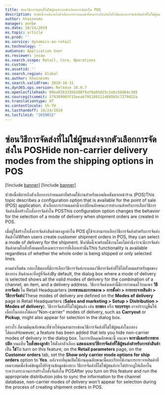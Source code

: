 ```yaml
---
title: ซ่อนวิธีการจัดส่งที่ไม่ใช่ผู้ขนส่งจากตัวเลือกการจัดส่งใน POS
description: หัวข้อนี้จะอธิบายถึงตัวเลือกการกำหนดค่าที่สามารถป้องกันไม่ให้มีแสดงการจัดส่งสินค้าที่ไม่ใช่ผู้ขนส่งให้ปรากฏสำหรับการเลือก เมื่อมีการสร้างใบสั่งการจัดส่งในแอพลิเคชันขายหน้าร้าน (POS)
author: hhainesms
manager: annbe
ms.date: 10/24/2019
ms.topic: article
ms.prod: ''
ms.service: dynamics-ax-retail
ms.technology: ''
audience: Application User
ms.reviewer: josaw
ms.search.scope: Retail, Core, Operations
ms.custom: ''
ms.assetid: ''
ms.search.region: Global
ms.author: hhainesms
ms.search.validFrom: 2019-10-31
ms.dyn365.ops.version: Release 10.0.7
ms.openlocfilehash: 09ea83b3336b208f8af0a91025c2e6c50d64c385
ms.sourcegitcommit: 574309903f15eeab7911091114885b5c7279d22a
ms.translationtype: HT
ms.contentlocale: th-TH
ms.lasthandoff: 10/24/2019
ms.locfileid: "2659032"
---
```

# <a name="hide-non-carrier-delivery-modes-from-the-shipping-options-in-pos"></a><span data-ttu-id="cb725-103">ซ่อนวิธีการจัดส่งที่ไม่ใช่ผู้ขนส่งจากตัวเลือกการจัดส่งใน POS</span><span class="sxs-lookup"><span data-stu-id="cb725-103">Hide non-carrier delivery modes from the shipping options in POS</span></span>

[!include [banner](includes/preview-banner.md)]
[!include [banner](includes/banner.md)]

<span data-ttu-id="cb725-104">หัวข้อนี้อธิบายถึงตัวเลือกการกำหนดค่าที่พร้อมใช้งานสำหรับแอพลิเคชันขายหน้าร้าน (POS)</span><span class="sxs-lookup"><span data-stu-id="cb725-104">This topic describes a configuration option that is available for the point of sale (POS) application.</span></span> <span data-ttu-id="cb725-105">ตัวเลือกการกำหนดค่านี้จะเปลี่ยนลักษณะการทำงานสำหรับการเลือกวิธีการจัดส่งเมื่อสร้างใบสั่งการจัดส่งใน POS</span><span class="sxs-lookup"><span data-stu-id="cb725-105">This configuration option changes the behavior for the selection of a mode of delivery when shipment orders are created in POS.</span></span>

<span data-ttu-id="cb725-106">เมื่อผู้ใช้สร้างใบสั่งการจัดส่งสินค้าของลูกค้าใน POS ผู้ใช้จะสามารถเลือกวิธีการจัดส่งสำหรับการจัดส่งสินค้าได้</span><span class="sxs-lookup"><span data-stu-id="cb725-106">When users create customer shipment orders in POS, they can select a mode of delivery for the shipment.</span></span> <span data-ttu-id="cb725-107">ฟังก์ชันนี้จะพร้อมใช้งานโดยไม่คำนึงว่าจะมีการจัดส่งสินค้าตามใบสั่งทั้งหมดหรือเฉพาะรายการที่เลือกเท่านั้น</span><span class="sxs-lookup"><span data-stu-id="cb725-107">This functionality is available regardless of whether the whole order is being shipped or only selected lines.</span></span>

<span data-ttu-id="cb725-108">ตามค่าเริ่มต้น กล่องโต้ตอบที่มีการเลือกวิธีการจัดส่งจะแสดงวิธีการจัดส่งที่ใช้ได้ทั้งหมดสำหรับชุดของช่องทาง สินค้าและที่อยู่ที่จัดส่ง</span><span class="sxs-lookup"><span data-stu-id="cb725-108">By default, the dialog box where a mode of delivery is selected shows all the valid modes of delivery for the combination of a channel, an item, and a delivery address.</span></span> <span data-ttu-id="cb725-109">วิธีการจัดส่งเหล่านี้มีการกำหนดไว้บนเพจ **วิธีการจัดส่ง** ใน Retail Headquarters (**การขายและการตลาด \> การตั้งค่า \> การกระจายสินค้า \> วิธีการจัดส่ง**)</span><span class="sxs-lookup"><span data-stu-id="cb725-109">These modes of delivery are defined on the **Modes of delivery** page in Retail Headquarters (**Sales and marketing \> Setup \> Distribution \> Modes of delivery**).</span></span> <span data-ttu-id="cb725-110">วิธีการจัดส่งที่ไม่ใช่ผู้ขนส่ง เช่น **ยกของ** หรือ **รถบรรทุก** อาจปรากฏขึ้นให้เลือกในกล่องโต้ตอบ</span><span class="sxs-lookup"><span data-stu-id="cb725-110">"Non-carrier" modes of delivery, such as **Carryout** or **Pickup**, might also appear for selection in the dialog box.</span></span>

<span data-ttu-id="cb725-111">อย่างไร ก็ตามมีคุณลักษณะที่ช่วยให้คุณสามารถซ่อนวิธีการจัดส่งที่ไม่ใช่ผู้ขนส่งในกล่องโต้ตอบ</span><span class="sxs-lookup"><span data-stu-id="cb725-111">However, a feature has been added that lets you hide non-carrier modes of delivery in the dialog box.</span></span> <span data-ttu-id="cb725-112">ในการเปิดคุณลักษณะนี้ บนเพจ **พารามิเตอร์การขายปลีก** บนแท็บ **ใบสั่งของลูกค้า** ให้ตั้งค่าตัวเลือก **แสดงเฉพาะวิธีการจัดส่งที่ใช้ผู้ขนส่งสำหรับการส่งสินค้า** เป็น **ใช่**</span><span class="sxs-lookup"><span data-stu-id="cb725-112">To turn on this feature, on the **Retail parameters** page, on the **Customer orders** tab, set the **Show only carrier mode options for ship orders** option to **Yes**.</span></span> <span data-ttu-id="cb725-113">หลังจากที่คุณเปิดใช้งานคุณลักษณะนี้และเรียกใช้งานการกระจายสินค้าที่เหมาะสมเพื่อซิงค์ข้อมูลไปยังฐานข้อมูลช่องทาง วิธีการจัดส่งที่ไม่ใช่ผู้ขนส่งจะไม่ปรากฏให้เลือกในระหว่างกระบวนการสร้างใบสั่งจัดส่งใน POS</span><span class="sxs-lookup"><span data-stu-id="cb725-113">After you turn on this feature and run the appropriate distribution jobs to sync the information to the channel database, non-carrier modes of delivery won't appear for selection during the process of creating shipment orders in POS.</span></span>

